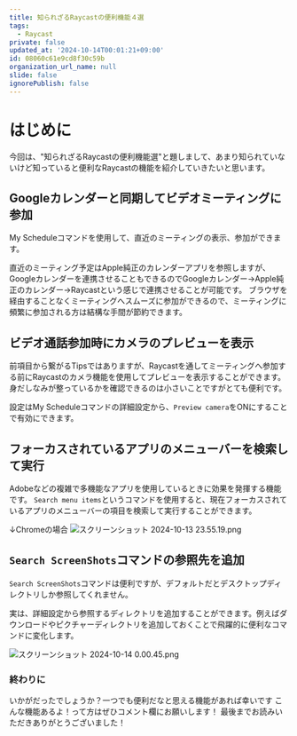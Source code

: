 ```yaml
---
title: 知られざるRaycastの便利機能４選
tags:
  - Raycast
private: false
updated_at: '2024-10-14T00:01:21+09:00'
id: 08060c61e9cd8f30c59b
organization_url_name: null
slide: false
ignorePublish: false
---
```

# はじめに
今回は、"知られざるRaycastの便利機能選"と題しまして、あまり知られていないけど知っていると便利なRaycastの機能を紹介していきたいと思います。

## Googleカレンダーと同期してビデオミーティングに参加 
My Scheduleコマンドを使用して、直近のミーティングの表示、参加ができます。

直近のミーティング予定はApple純正のカレンダーアプリを参照しますが、Googleカレンダーを連携させることもできるのでGoogleカレンダー→Apple純正のカレンダー→Raycastという感じで連携させることが可能です。
ブラウザを経由することなくミーティングへスムーズに参加ができるので、ミーティングに頻繁に参加される方は結構な手間が節約できます。

## ビデオ通話参加時にカメラのプレビューを表示
前項目から繋がるTipsではありますが、Raycastを通してミーティングへ参加する前にRaycastのカメラ機能を使用してプレビューを表示することができます。
身だしなみが整っているかを確認できるのは小さいことですがとても便利です。

設定はMy Scheduleコマンドの詳細設定から、`Preview camera`をONにすることで有効にできます。

## フォーカスされているアプリのメニューバーを検索して実行
Adobeなどの複雑で多機能なアプリを使用しているときに効果を発揮する機能です。
`Search menu items`というコマンドを使用すると、現在フォーカスされているアプリのメニューバーの項目を検索して実行することができます。

↓Chromeの場合
![スクリーンショット 2024-10-13 23.55.19.png](https://qiita-image-store.s3.ap-northeast-1.amazonaws.com/0/2778030/8a7cbb39-4b46-8f2f-b748-c07ffc769ed4.png)

## `Search ScreenShots`コマンドの参照先を追加
`Search ScreenShots`コマンドは便利ですが、デフォルトだとデスクトップディレクトリしか参照してくれません。

実は、詳細設定から参照するディレクトリを追加することができます。例えばダウンロードやピクチャーディレクトリを追加しておくことで飛躍的に便利なコマンドに変化します。

![スクリーンショット 2024-10-14 0.00.45.png](https://qiita-image-store.s3.ap-northeast-1.amazonaws.com/0/2778030/0b7c27c8-155b-19f2-da18-bd808d8386b0.png)

### 終わりに
いかがだったでしょうか？一つでも便利だなと思える機能があれば幸いです
こんな機能あるよ！って方はぜひコメント欄にお願いします！
最後までお読みいただきありがとうございました！




